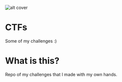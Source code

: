 ![alt cover](https://i.imgur.com/dvrR1ib.jpg)
# CTFs
Some of my challenges :)

# What is this?

Repo of my challenges that I made with my own hands.
